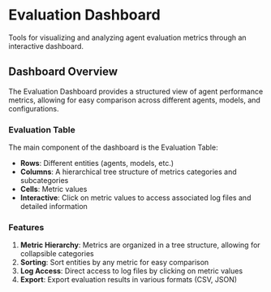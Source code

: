 # Evaluation Dashboard

Tools for visualizing and analyzing agent evaluation metrics through an interactive dashboard.

## Dashboard Overview

The Evaluation Dashboard provides a structured view of agent performance metrics, allowing for easy comparison across different agents, models, and configurations.

### Evaluation Table

The main component of the dashboard is the Evaluation Table:

- **Rows**: Different entities (agents, models, etc.)
- **Columns**: A hierarchical tree structure of metrics categories and subcategories
- **Cells**: Metric values
- **Interactive**: Click on metric values to access associated log files and detailed information

### Features

1. **Metric Hierarchy**: Metrics are organized in a tree structure, allowing for collapsible categories
2. **Sorting**: Sort entities by any metric for easy comparison
3. **Log Access**: Direct access to log files by clicking on metric values
4. **Export**: Export evaluation results in various formats (CSV, JSON)
